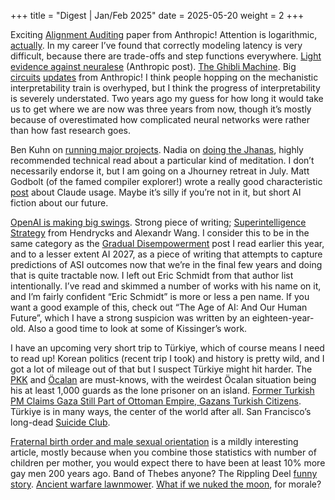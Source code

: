 +++
title = "Digest | Jan/Feb 2025"
date = 2025-05-20
weight = 2
+++

Exciting [Alignment Auditing](https://www.anthropic.com/research/auditing-hidden-objectives) paper from Anthropic! Attention is logarithmic, [actually](https://supaiku.com/attention-is-logarithmic). In my career I’ve found that correctly modeling latency is very difficult, because there are trade-offs and step functions everywhere. [Light evidence against neuralese](https://alignment.anthropic.com/2025/distill-paraphrases/) (Anthropic post). [The Ghibli Machine](https://openai.com/index/introducing-4o-image-generation/). Big [circuits](https://transformer-circuits.pub/2025/attribution-graphs/methods.html) [updates](https://transformer-circuits.pub/2025/attribution-graphs/biology.html) from Anthropic! I think people hopping on the mechanistic interpretability train is overhyped, but I think the progress of interpretability is severely understated. Two years ago my guess for how long it would take us to get where we are now was three years from now, though it’s mostly because of overestimated how complicated neural networks were rather than how fast research goes. 

Ben Kuhn on [running major projects](https://www.benkuhn.net/pjm/). Nadia on [doing the Jhanas](https://nadia.xyz/jhanas), highly recommended technical read about a particular kind of meditation. I don’t necessarily endorse it, but I am going on a Jhourney retreat in July. Matt Godbolt (of the famed compiler explorer!) wrote a really good characteristic [post](https://xania.org/202504/blog-modernisation) about Claude usage. Maybe it’s silly if you’re not in it, but short AI fiction about our future. 

[OpenAI is making big swings](https://cdn.openai.com/global-affairs/ostp-rfi/ec680b75-d539-4653-b297-8bcf6e5f7686/openai-response-ostp-nsf-rfi-notice-request-for-information-on-the-development-of-an-artificial-intelligence-ai-action-plan.pdf). Strong piece of writing; [Superintelligence Strategy](https://drive.google.com/file/d/1JVPc3ObMP1L2a53T5LA1xxKXM6DAwEiC/view) from Hendrycks and Alexandr Wang. I consider this to be in the same category as the [Gradual Disempowerment](https://gradual-disempowerment.ai/misaligned-states) post I read earlier this year, and to a lesser extent AI 2027, as a piece of writing that attempts to capture predictions of ASI outcomes now that we’re in the final few years and doing that is quite tractable now. I left out Eric Schmidt from that author list intentionally. I’ve read and skimmed a number of works with his name on it, and I’m fairly confident “Eric Schmidt” is more or less a pen name. If you want a good example of this, check out “The Age of AI: And Our Human Future”, which I have a strong suspicion was written by an eighteen-year-old. Also a good time to look at some of Kissinger’s work. 

I have an upcoming very short trip to Türkiye, which of course means I need to read up! Korean politics (recent trip I took) and history is pretty wild, and I got a lot of mileage out of that but I suspect Türkiye might hit harder. The [PKK](https://en.wikipedia.org/wiki/Kurdistan_Workers%27_Party) and [Öcalan](https://en.wikipedia.org/wiki/Abdullah_%C3%96calan) are must-knows, with the weirdest Öcalan situation being his at least 1,000 guards as the lone prisoner on an island. [Former Turkish PM Claims Gaza Still Part of Ottoman Empire, Gazans Turkish Citizens](https://greekcitytimes.com/2025/02/22/former-turkish-pm-claims-gaza-still-part-of-ottoman-empire-gazans-turkish-citizens/). Türkiye is in many ways, the center of the world after all. San Francisco’s long-dead [Suicide Club](https://en.wikipedia.org/wiki/Suicide_Club_(secret_society)). 

[Fraternal birth order and male sexual orientation](https://en.wikipedia.org/wiki/Fraternal_birth_order_and_male_sexual_orientation) is a mildly interesting article, mostly because when you combine those statistics with number of children per mother, you would expect there to have been at least 10% more gay men 200 years ago. Band of Thebes anyone? The Rippling Deel [funny story](https://www.rippling.com/blog/lawsuit-alleges-12-billion-unicorn-deel-cultivated-spy-orchestrated-long-running-trade-secret-theft-corporate-espionage-against-competitor). [Ancient warfare lawnmower](https://en.wikipedia.org/wiki/Scythed_chariot). [What if we nuked the moon](https://en.wikipedia.org/wiki/Project_A119), for morale?
